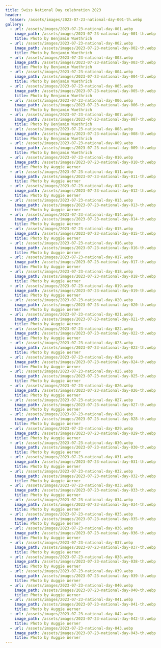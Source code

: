 ```yaml
---
title: Swiss National Day celebration 2023
header:
  teaser: /assets/images/2023-07-23-national-day-001-th.webp
gallery:
  - url: /assets/images/2023-07-23-national-day-001.webp
    image_path: /assets/images/2023-07-23-national-day-001-th.webp
    title: Photo by Benjamin Wuethrich
  - url: /assets/images/2023-07-23-national-day-002.webp
    image_path: /assets/images/2023-07-23-national-day-002-th.webp
    title: Photo by Benjamin Wuethrich
  - url: /assets/images/2023-07-23-national-day-003.webp
    image_path: /assets/images/2023-07-23-national-day-003-th.webp
    title: Photo by Benjamin Wuethrich
  - url: /assets/images/2023-07-23-national-day-004.webp
    image_path: /assets/images/2023-07-23-national-day-004-th.webp
    title: Photo by Benjamin Wuethrich
  - url: /assets/images/2023-07-23-national-day-005.webp
    image_path: /assets/images/2023-07-23-national-day-005-th.webp
    title: Photo by Benjamin Wuethrich
  - url: /assets/images/2023-07-23-national-day-006.webp
    image_path: /assets/images/2023-07-23-national-day-006-th.webp
    title: Photo by Benjamin Wuethrich
  - url: /assets/images/2023-07-23-national-day-007.webp
    image_path: /assets/images/2023-07-23-national-day-007-th.webp
    title: Photo by Benjamin Wuethrich
  - url: /assets/images/2023-07-23-national-day-008.webp
    image_path: /assets/images/2023-07-23-national-day-008-th.webp
    title: Photo by Benjamin Wuethrich
  - url: /assets/images/2023-07-23-national-day-009.webp
    image_path: /assets/images/2023-07-23-national-day-009-th.webp
    title: Photo by Benjamin Wuethrich
  - url: /assets/images/2023-07-23-national-day-010.webp
    image_path: /assets/images/2023-07-23-national-day-010-th.webp
    title: Photo by Auggie Werner
  - url: /assets/images/2023-07-23-national-day-011.webp
    image_path: /assets/images/2023-07-23-national-day-011-th.webp
    title: Photo by Auggie Werner
  - url: /assets/images/2023-07-23-national-day-012.webp
    image_path: /assets/images/2023-07-23-national-day-012-th.webp
    title: Photo by Auggie Werner
  - url: /assets/images/2023-07-23-national-day-013.webp
    image_path: /assets/images/2023-07-23-national-day-013-th.webp
    title: Photo by Auggie Werner
  - url: /assets/images/2023-07-23-national-day-014.webp
    image_path: /assets/images/2023-07-23-national-day-014-th.webp
    title: Photo by Auggie Werner
  - url: /assets/images/2023-07-23-national-day-015.webp
    image_path: /assets/images/2023-07-23-national-day-015-th.webp
    title: Photo by Auggie Werner
  - url: /assets/images/2023-07-23-national-day-016.webp
    image_path: /assets/images/2023-07-23-national-day-016-th.webp
    title: Photo by Auggie Werner
  - url: /assets/images/2023-07-23-national-day-017.webp
    image_path: /assets/images/2023-07-23-national-day-017-th.webp
    title: Photo by Auggie Werner
  - url: /assets/images/2023-07-23-national-day-018.webp
    image_path: /assets/images/2023-07-23-national-day-018-th.webp
    title: Photo by Auggie Werner
  - url: /assets/images/2023-07-23-national-day-019.webp
    image_path: /assets/images/2023-07-23-national-day-019-th.webp
    title: Photo by Auggie Werner
  - url: /assets/images/2023-07-23-national-day-020.webp
    image_path: /assets/images/2023-07-23-national-day-020-th.webp
    title: Photo by Auggie Werner
  - url: /assets/images/2023-07-23-national-day-021.webp
    image_path: /assets/images/2023-07-23-national-day-021-th.webp
    title: Photo by Auggie Werner
  - url: /assets/images/2023-07-23-national-day-022.webp
    image_path: /assets/images/2023-07-23-national-day-022-th.webp
    title: Photo by Auggie Werner
  - url: /assets/images/2023-07-23-national-day-023.webp
    image_path: /assets/images/2023-07-23-national-day-023-th.webp
    title: Photo by Auggie Werner
  - url: /assets/images/2023-07-23-national-day-024.webp
    image_path: /assets/images/2023-07-23-national-day-024-th.webp
    title: Photo by Auggie Werner
  - url: /assets/images/2023-07-23-national-day-025.webp
    image_path: /assets/images/2023-07-23-national-day-025-th.webp
    title: Photo by Auggie Werner
  - url: /assets/images/2023-07-23-national-day-026.webp
    image_path: /assets/images/2023-07-23-national-day-026-th.webp
    title: Photo by Auggie Werner
  - url: /assets/images/2023-07-23-national-day-027.webp
    image_path: /assets/images/2023-07-23-national-day-027-th.webp
    title: Photo by Auggie Werner
  - url: /assets/images/2023-07-23-national-day-028.webp
    image_path: /assets/images/2023-07-23-national-day-028-th.webp
    title: Photo by Auggie Werner
  - url: /assets/images/2023-07-23-national-day-029.webp
    image_path: /assets/images/2023-07-23-national-day-029-th.webp
    title: Photo by Auggie Werner
  - url: /assets/images/2023-07-23-national-day-030.webp
    image_path: /assets/images/2023-07-23-national-day-030-th.webp
    title: Photo by Auggie Werner
  - url: /assets/images/2023-07-23-national-day-031.webp
    image_path: /assets/images/2023-07-23-national-day-031-th.webp
    title: Photo by Auggie Werner
  - url: /assets/images/2023-07-23-national-day-032.webp
    image_path: /assets/images/2023-07-23-national-day-032-th.webp
    title: Photo by Auggie Werner
  - url: /assets/images/2023-07-23-national-day-033.webp
    image_path: /assets/images/2023-07-23-national-day-033-th.webp
    title: Photo by Auggie Werner
  - url: /assets/images/2023-07-23-national-day-034.webp
    image_path: /assets/images/2023-07-23-national-day-034-th.webp
    title: Photo by Auggie Werner
  - url: /assets/images/2023-07-23-national-day-035.webp
    image_path: /assets/images/2023-07-23-national-day-035-th.webp
    title: Photo by Auggie Werner
  - url: /assets/images/2023-07-23-national-day-036.webp
    image_path: /assets/images/2023-07-23-national-day-036-th.webp
    title: Photo by Auggie Werner
  - url: /assets/images/2023-07-23-national-day-037.webp
    image_path: /assets/images/2023-07-23-national-day-037-th.webp
    title: Photo by Auggie Werner
  - url: /assets/images/2023-07-23-national-day-038.webp
    image_path: /assets/images/2023-07-23-national-day-038-th.webp
    title: Photo by Auggie Werner
  - url: /assets/images/2023-07-23-national-day-039.webp
    image_path: /assets/images/2023-07-23-national-day-039-th.webp
    title: Photo by Auggie Werner
  - url: /assets/images/2023-07-23-national-day-040.webp
    image_path: /assets/images/2023-07-23-national-day-040-th.webp
    title: Photo by Auggie Werner
  - url: /assets/images/2023-07-23-national-day-041.webp
    image_path: /assets/images/2023-07-23-national-day-041-th.webp
    title: Photo by Auggie Werner
  - url: /assets/images/2023-07-23-national-day-042.webp
    image_path: /assets/images/2023-07-23-national-day-042-th.webp
    title: Photo by Auggie Werner
  - url: /assets/images/2023-07-23-national-day-043.webp
    image_path: /assets/images/2023-07-23-national-day-043-th.webp
    title: Photo by Auggie Werner
---
```

